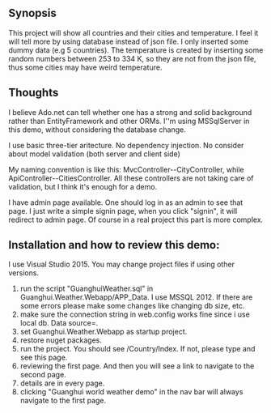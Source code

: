 ﻿## Synopsis

This project will show all countries and their cities and temperature. 
I feel it will tell more by using database instead of json file. 
I only inserted some dummy data (e.g 5 countries). The temperature is created by inserting some random 
numbers between 253 to 334 K, so they are not from the json file, thus some cities may have weird temperature.

## Thoughts

I believe Ado.net can tell whether one has a strong and solid background rather than EntityFramework and other ORMs.
I''m using MSSqlServer in this demo, without considering the database change.

I use basic three-tier aritecture. No dependency injection. No consider about model validation (both server and client side)

My naming convention is like this: MvcController--CityController, while ApiController--CitiesController.
All these controllers are not taking care of validation, but I think it's enough for a demo.

I have admin page available. One should log in as an admin to see that page. I just write a simple signin page, when you
click "signin", it will redirect to admin page. Of course in a real project this part is more complex.

## Installation and how to review this demo:

I use Visual Studio 2015. You may change project files if using other versions.

1. run the script "GuanghuiWeather.sql" in Guanghui.Weather.Webapp/APP_Data. I use MSSQL 2012. If there are some errors please make some changes like changing db size, etc.
2. make sure the connection string in web.config works fine since i use local db. Data source=. 
3. set Guanghui.Weather.Webapp as startup project.
4. restore nuget packages.
3. run the project. You should see /Country/Index. If not, please type and see this page.
4. reviewing the first page. And then you will see a link to navigate to the second page.
5. details are in every page.
6. clicking "Guanghui world weather demo" in the nav bar will always navigate to the first page.
